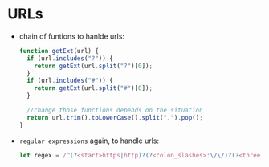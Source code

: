 # URLs

- chain of funtions to hanlde urls:

  ```js
  function getExt(url) {
    if (url.includes("?")) {
      return getExt(url.split("?")[0]);
    }
    if (url.includes("#")) {
      return getExt(url.split("#")[0]);
    }

    //change those functions depends on the situation
    return url.trim().toLowerCase().split(".").pop();
  }
  ```

- `regular expressions` again, to handle urls:

  ```javascript
  let regex = /^(?<start>https|http)?(?<colon_slashes>:\/\/)?(?<three_w>www.)?(?<main>[\w\-\_\:]+)(?<dot_com>\.[\w]+)\/*(?<text1>[\w\-\_\#\?\&\=]*)\/*(?<text2>[\w\-\_\#\?\&\=]*)\/*(?<text3>[\w\-\_\#\?\&\=]*)/;
  ```
